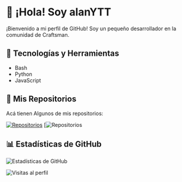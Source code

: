 # 👋 ¡Hola! Soy alanYTT

¡Bienvenido a mi perfil de GitHub! Soy un pequeño desarrollador en la comunidad de Craftsman.

## 🔧 Tecnologías y Herramientas

- Bash
- Python
- JavaScript

## 🌟 Mis Repositorios

Acá tienen Algunos de mis repositorios:

[![Repositorios](https://github-readme-stats.vercel.app/api/pin/?username=alanYTT&repo=NombreDelRepo1)](https://github.com/alanYTT/StatusServer)
[![Repositorios](https://github.com/AlanYTT/PluginChecker)

<!-- Puedes añadir más repositorios de la misma forma -->

## 📊 Estadísticas de GitHub

![Estadísticas de GitHub](https://github-readme-stats.vercel.app/api?username=alanYTT&show_icons=true&theme=radical)

<!-- Añadir un contador de visitas -->
![Visitas al perfil](https://visitor-badge.glitch.me/badge?page_id=alanYTT)
